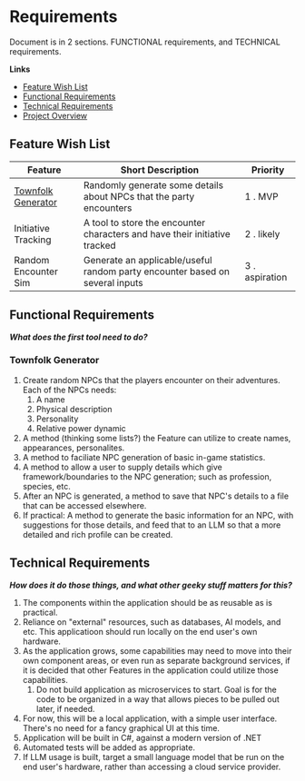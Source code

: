 # Requirements

Document is in 2 sections. FUNCTIONAL requirements, and TECHNICAL requirements.

**Links**

- [Feature Wish List](#feature-wish-list)
- [Functional Requirements](#functional-requirements)
- [Technical Requirements](#technical-requirements)
- [Project Overview](../README.md)

## Feature Wish List

| Feature                                   | Short Description                                                            | Priority       |
| ----------------------------------------- | ---------------------------------------------------------------------------- | -------------- |
| [Townfolk Generator](#townfolk-generator) | Randomly generate some details about NPCs that the party encounters          | 1 . MVP        |
| Initiative Tracking                       | A tool to store the encounter characters and have their initiative tracked   | 2 . likely     |
| Random Encounter Sim                      | Generate an applicable/useful random party encounter based on several inputs | 3 . aspiration |

## Functional Requirements

_**What does the first tool need to do?**_

### Townfolk Generator

1. Create random NPCs that the players encounter on their adventures. Each of the NPCs needs:
   1. A name
   2. Physical description
   3. Personality
   4. Relative power dynamic
2. A method (thinking some lists?) the Feature can utilize to create names, appearances, personalites.
3. A method to faciliate NPC generation of basic in-game statistics.
4. A method to allow a user to supply details which give framework/boundaries to the NPC generation; such as profession, species, etc.
5. After an NPC is generated, a method to save that NPC's details to a file that can be accessed elsewhere.
6. If practical: A method to generate the basic information for an NPC, with suggestions for those details, and feed that to an LLM so that a more detailed and rich profile can be created.

## Technical Requirements

_**How does it do those things, and what other geeky stuff matters for this?**_

1. The components within the application should be as reusable as is practical.
2. Reliance on "external" resources, such as databases, AI models, and etc. This applicatioon should run locally on the end user's own hardware.
3. As the application grows, some capabilities may need to move into their own component areas, or even run as separate background services, if it is decided that other Features in the application could utilize those capabilities.
   1. Do not build application as microservices to start. Goal is for the code to be organized in a way that allows pieces to be pulled out later, if needed.
4. For now, this will be a local application, with a simple user interface. There's no need for a fancy graphical UI at this time.
5. Application will be built in C#, against a modern version of .NET
6. Automated tests will be added as appropriate.
7. If LLM usage is built, target a small language model that be run on the end user's hardware, rather than accessing a cloud service provider.

